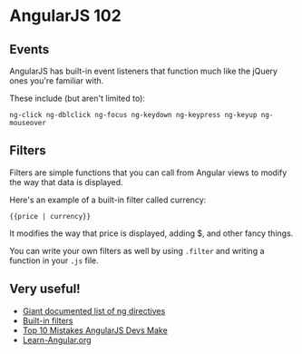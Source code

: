 # AngularJS 102

## Events

AngularJS has built-in event listeners that function much like the jQuery ones you're familiar with.

These include (but aren't limited to):

`ng-click
ng-dblclick
ng-focus
ng-keydown
ng-keypress
ng-keyup
ng-mouseover`

## Filters

Filters are simple functions that you can call from Angular views to modify the way that data is displayed.

Here's an example of a built-in filter called currency:

    {{price | currency}}

It modifies the way that price is displayed, adding $, and
other fancy things.

You can write your own filters as well by using `.filter` and writing a function in your `.js` file.

## Very useful!

* [Giant documented list of ng directives](https://docs.angularjs.org/api/ng#directive)
* [Built-in filters](https://docs.angularjs.org/api/ng#filter)
* [Top 10 Mistakes AngularJS Devs Make](https://www.airpair.com/angularjs/posts/top-10-mistakes-angularjs-developers-make)
* [Learn-Angular.org](http://www.learn-angular.org/)
